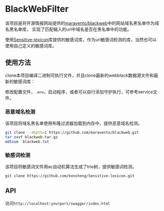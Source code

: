 # BlackWebFilter

该项目是将开源情报网站提供的[maravento/blackweb](https://github.com/maravento/blackweb.git)中的网站域名黑名单作为域名黑名单库，
实现了匹配输入的url中域名是否在黑名单中的功能。

使用[Sensitive-lexicon](https://github.com/konsheng/Sensitive-lexicon.git)库提供的敏感词库，作为url敏感词检测的库，当然也可以使用自己定义的敏感词库。

## 使用方法

clone本项目编译二进制可执行文件，并且clone最新的webblack数据源文件和最新的敏感词库：

修改配置文件，`.env`。启动程序，或者可以自行添加守护执行，可参考service文件。

### 恶意域名检测

该项目将域名黑名单使用布隆过滤器加载到内存中，提供恶意域名检测。


```bash
git clone --depth=1 https://github.com/maravento/blackweb.git
tar zxvf blackweb.tar.gz
md5sum  blackweb.txt
```

### 敏感词检测

该项目将敏感词文件用ac自动机算法生成了trie树，提供敏感词检测。

```
git clone https://github.com/konsheng/Sensitive-lexicon.git
```

## API

访问`http://localhost:yourport/swagger/index.html`
